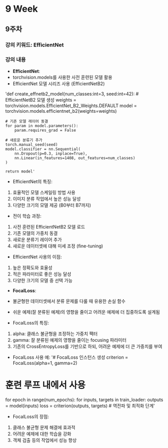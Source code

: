 # 9 Week

## 9주차  

### 강의 키워드: EfficientNet

### 강의 내용

- **EfficientNet**:
- torchvision.models를 사용한 사전 훈련된 모델 활용
- EfficientNet 모델 시리즈 사용 (EfficientNetB2)

'def create_effnetb2_model(num_classes:int=3, seed:int=42):
    # EfficientNetB2 모델 생성
    weights = torchvision.models.EfficientNet_B2_Weights.DEFAULT
    model = torchvision.models.efficientnet_b2(weights=weights)
    
    # 기존 모델 레이어 동결
    for param in model.parameters():
        param.requires_grad = False
        
    # 새로운 분류기 추가
    torch.manual_seed(seed)
    model.classifier = nn.Sequential(
        nn.Dropout(p=0.3, inplace=True),
        nn.Linear(in_features=1408, out_features=num_classes)
    )
    
    return model'

- EfficientNet의 특징:
1. 효율적인 모델 스케일링 방법 사용
2. 이미지 분류 작업에서 높은 성능 달성
3. 다양한 크기의 모델 제공 (B0부터 B7까지)

- 전이 학습 과정:
1. 사전 훈련된 EfficientNetB2 모델 로드
2. 기존 모델의 가중치 동결
3. 새로운 분류기 레이어 추가
4. 새로운 데이터셋에 대해 미세 조정 (fine-tuning)

- EfficientNet 사용의 이점:
1. 높은 정확도와 효율성
2. 적은 파라미터로 좋은 성능 달성
3. 다양한 크기의 모델 중 선택 가능

- **FocalLoss**:
- 불균형한 데이터셋에서 분류 문제를 다룰 때 유용한 손실 함수
- 쉬운 예제(잘 분류된 예제)의 영향을 줄이고 어려운 예제에 더 집중하도록 설계됨

- FocalLoss의 특징:
1. alpha: 클래스 불균형을 조정하는 가중치 팩터
2. gamma: 잘 분류된 예제의 영향을 줄이는 focusing 파라미터
3. 기존의 CrossEntropyLoss를 기반으로 하되, 어려운 예제에 더 큰 가중치를 부여

- FocalLoss 사용 예:
'# FocalLoss 인스턴스 생성
criterion = FocalLoss(alpha=1, gamma=2)

# 훈련 루프 내에서 사용
for epoch in range(num_epochs):
    for inputs, targets in train_loader:
        outputs = model(inputs)
        loss = criterion(outputs, targets)
        # 역전파 및 최적화 단계'

- FocalLoss의 장점:
1. 클래스 불균형 문제 해결에 효과적
2. 어려운 예제에 대한 학습을 강화
3. 객체 검출 등의 작업에서 성능 향상
